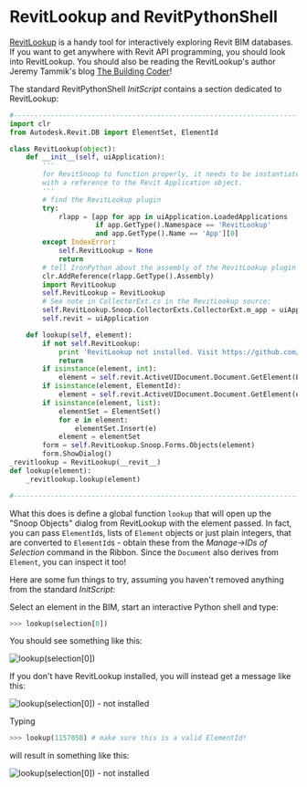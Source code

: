 # RevitLookup and RevitPythonShell

[RevitLookup](https://github.com/jeremytammik/RevitLookup) is a handy tool for interactively exploring Revit BIM databases. If you want to get anywhere with Revit API programming, you should look into RevitLookup. You should also be reading the RevitLookup's author Jeremy Tammik's blog [The Building Coder](http://thebuildingcoder.typepad.com/)!

The standard RevitPythonShell *InitScript* contains a section dedicated to RevitLookup:

```python
#------------------------------------------------------------------------------
import clr
from Autodesk.Revit.DB import ElementSet, ElementId

class RevitLookup(object):
    def __init__(self, uiApplication):
        '''
        for RevitSnoop to function properly, it needs to be instantiated
        with a reference to the Revit Application object.
        '''
        # find the RevitLookup plugin
        try:
			rlapp = [app for app in uiApplication.LoadedApplications
					 if app.GetType().Namespace == 'RevitLookup'
					 and app.GetType().Name == 'App'][0]
        except IndexError:
            self.RevitLookup = None
            return
        # tell IronPython about the assembly of the RevitLookup plugin
        clr.AddReference(rlapp.GetType().Assembly)
        import RevitLookup
        self.RevitLookup = RevitLookup
        # See note in CollectorExt.cs in the RevitLookup source:
        self.RevitLookup.Snoop.CollectorExts.CollectorExt.m_app = uiApplication
        self.revit = uiApplication

    def lookup(self, element):
        if not self.RevitLookup:
			print 'RevitLookup not installed. Visit https://github.com/jeremytammik/RevitLookup to install.'
			return
        if isinstance(element, int):
            element = self.revit.ActiveUIDocument.Document.GetElement(ElementId(element))
        if isinstance(element, ElementId):
            element = self.revit.ActiveUIDocument.Document.GetElement(element)
        if isinstance(element, list):
            elementSet = ElementSet()
            for e in element:
                elementSet.Insert(e)
            element = elementSet
        form = self.RevitLookup.Snoop.Forms.Objects(element)
        form.ShowDialog()
_revitlookup = RevitLookup(__revit__)
def lookup(element):
    _revitlookup.lookup(element)

#------------------------------------------------------------------------------
```
What this does is define a global function `lookup` that will open up the "Snoop Objects" dialog from RevitLookup with the element passed. In fact, you can pass `ElementId`s, lists of `Element` objects or just plain integers, that are converted to `ElementId`s - obtain these from the *Manage->IDs of Selection* command in the Ribbon. Since the `Document` also derives from `Element`, you can inspect it too!

Here are some fun things to try, assuming you haven't removed anything from the standard *InitScript*:

Select an element in the BIM, start an interactive Python shell and type:

```python
>>> lookup(selection[0])
```

You should see something like this:

![lookup(selection[0])](https://dl.dropboxusercontent.com/u/8112069/scripting-autodesk-revit-with-revitpythonshell/revitlookup_selection.png)

If you don't have RevitLookup installed, you will instead get a message like this:

![lookup(selection[0]) - not installed](https://dl.dropboxusercontent.com/u/8112069/scripting-autodesk-revit-with-revitpythonshell/revitlookup_selection_notinstalled.png)

Typing

```python
>>> lookup(1157058) # make sure this is a valid ElementId!
```
will result in something like this:

![lookup(selection[0]) - not installed](https://dl.dropboxusercontent.com/u/8112069/scripting-autodesk-revit-with-revitpythonshell/revitlookup_int.png)